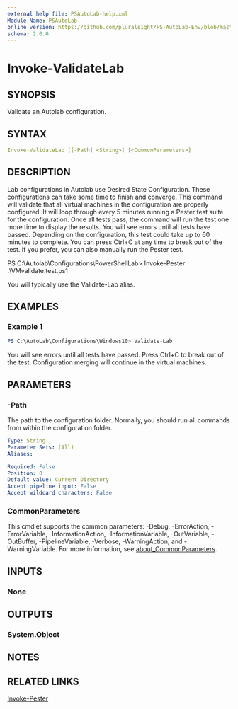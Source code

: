 ```yaml
---
external help file: PSAutoLab-help.xml
Module Name: PSAutoLab
online version: https://github.com/pluralsight/PS-AutoLab-Env/blob/master/docs/Invoke-ValidateLab.md
schema: 2.0.0
---
```


# Invoke-ValidateLab

## SYNOPSIS

Validate an Autolab configuration.

## SYNTAX

```yaml
Invoke-ValidateLab [[-Path] <String>] [<CommonParameters>]
```

## DESCRIPTION

Lab configurations in Autolab use Desired State Configuration. These configurations can take some time to finish and converge. This command will validate that all virtual machines in the configuration are properly configured.
It will loop through every 5 minutes running a Pester test suite for the configuration. Once all tests pass, the command will run the test one more time to display the results. You will see errors until all tests have passed. Depending on the configuration, this test could take up to 60 minutes to complete. You can press Ctrl+C at any time to break out of the test. If you prefer, you can also manually run the Pester test.

PS C:\Autolab\Configurations\PowerShellLab> Invoke-Pester .\VMvalidate.test.ps1

You will typically use the Validate-Lab alias.

## EXAMPLES

### Example 1

```powershell
PS C:\AutoLab\Configurations\Windows10> Validate-Lab
```

You will see errors until all tests have passed. Press Ctrl+C to break out of the test. Configuration merging will continue in the virtual machines.

## PARAMETERS

### -Path

The path to the configuration folder. Normally, you should run all commands from within the configuration folder.

```yaml
Type: String
Parameter Sets: (All)
Aliases:

Required: False
Position: 0
Default value: Current Directory
Accept pipeline input: False
Accept wildcard characters: False
```

### CommonParameters

This cmdlet supports the common parameters: -Debug, -ErrorAction, -ErrorVariable, -InformationAction, -InformationVariable, -OutVariable, -OutBuffer, -PipelineVariable, -Verbose, -WarningAction, and -WarningVariable. For more information, see [about_CommonParameters](http://go.microsoft.com/fwlink/?LinkID=113216).

## INPUTS

### None

## OUTPUTS

### System.Object

## NOTES

## RELATED LINKS

[Invoke-Pester]()
